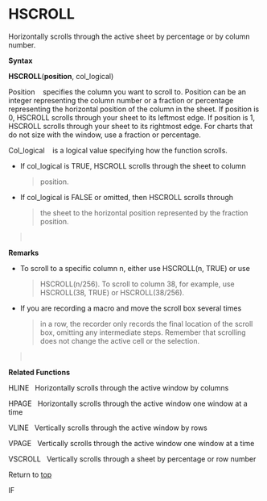 HSCROLL
=======

Horizontally scrolls through the active sheet by percentage or by column
number.

**Syntax**

**HSCROLL**(**position**, col\_logical)

Position    specifies the column you want to scroll to. Position can be
an integer representing the column number or a fraction or percentage
representing the horizontal position of the column in the sheet. If
position is 0, HSCROLL scrolls through your sheet to its leftmost edge.
If position is 1, HSCROLL scrolls through your sheet to its rightmost
edge. For charts that do not size with the window, use a fraction or
percentage.

Col\_logical    is a logical value specifying how the function scrolls.

-   If col\_logical is TRUE, HSCROLL scrolls through the sheet to column
    > position.

-   If col\_logical is FALSE or omitted, then HSCROLL scrolls through
    > the sheet to the horizontal position represented by the fraction
    > position.

>  

**Remarks**

-   To scroll to a specific column n, either use HSCROLL(n, TRUE) or use
    > HSCROLL(n/256). To scroll to column 38, for example, use
    > HSCROLL(38, TRUE) or HSCROLL(38/256).

-   If you are recording a macro and move the scroll box several times
    > in a row, the recorder only records the final location of the
    > scroll box, omitting any intermediate steps. Remember that
    > scrolling does not change the active cell or the selection.

>  

**Related Functions**

HLINE   Horizontally scrolls through the active window by columns

HPAGE   Horizontally scrolls through the active window one window at a
time

VLINE   Vertically scrolls through the active window by rows

VPAGE   Vertically scrolls through the active window one window at a
time

VSCROLL   Vertically scrolls through a sheet by percentage or row number

Return to [top](#H)

IF
